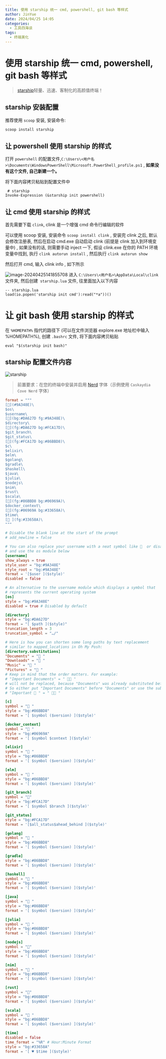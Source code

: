```yaml
---
title: 使用 starship 统一 cmd, powershell, git bash 等样式
author: JinYue
date: 2024/04/25 14:05
categories:
  - 工具四海谈
tags:
  - 终端美化
---
```


# 使用 starship 统一 cmd, powershell, git bash 等样式

> [starship](https://starship.rs/zh-CN/)轻量、迅速、客制化的高颜值终端！

## starship 安装配置

推荐使用 `scoop` 安装, 安装命令:

```bash
scoop install starship
```

## 让 powershell 使用 starship 的样式

打开 `powershell` 的配置文件,`C:\Users\<用户名>\Documents\WindowsPowerShell\Microsoft.PowerShell_profile.ps1` ,
**如果没有这个文件, 自己新建一个。**

将下面内容拷贝粘贴到配置文件中

```text
 # starship
Invoke-Expression (&starship init powershell)
```

## 让 cmd 使用 starship 的样式

首先需要下载 `clink`, clink 是一个增强 cmd 命令行编辑的软件

可以使用 scoop 安装, 安装命令 `scoop install clink` , 安装完 clink 之后, 默认会修改注册表, 然后在启动 cmd.exe
自动启动 clink (前提是 clink 加入到环境变量中) , 如果没有的话, 则需要手动 inject 一下, 假设 clink.exe
在你的 PATH 环境变量中找到, 执行 `clink autorun install` , 然后执行 `clink autorun show`

然后打开 cmd, 输入 clink info , 如下所示

![image-20240425141855708](https://jiny127.oss-cn-hangzhou.aliyuncs.com/typora/image-20240425141855708.png)
进入 `C:\Users\<用户名>\AppData\Local\clink` 文件夹, 然后创建` starship.lua` 文件, 往里面加入以下内容

```text
-- starship.lua
load(io.popen('starship init cmd'):read("*a"))()
```

# 让 git bash 使用 starship 的样式

在 `%HOMEPATH%` 指代的路径下 (可以在文件浏览器 explore.exe 地址栏中输入 %HOMEPATH%), 创建 `.bashrc` 文件, 将下面内容拷贝粘贴

```text
eval "$(starship init bash)"
```

## starship 配置文件内容

![starship](https://starship.rs/presets/img/pastel-powerline.png)
> 前置要求：在您的终端中安装并启用 [Nerd](https://www.nerdfonts.com/) 字体（示例使用 `Caskaydia Cove Nerd` 字体）

```toml
format = """
[](#9A348E)\
$os\
$username\
[](bg:#DA627D fg:#9A348E)\
$directory\
[](fg:#DA627D bg:#FCA17D)\
$git_branch\
$git_status\
[](fg:#FCA17D bg:#86BBD8)\
$c\
$elixir\
$elm\
$golang\
$gradle\
$haskell\
$java\
$julia\
$nodejs\
$nim\
$rust\
$scala\
[](fg:#86BBD8 bg:#06969A)\
$docker_context\
[](fg:#06969A bg:#33658A)\
$time\
[ ](fg:#33658A)\
"""

# Disable the blank line at the start of the prompt
# add_newline = false

# You can also replace your username with a neat symbol like   or disable this
# and use the os module below
[username]
show_always = true
style_user = "bg:#9A348E"
style_root = "bg:#9A348E"
format = '[$user ]($style)'
disabled = false

# An alternative to the username module which displays a symbol that
# represents the current operating system
[os]
style = "bg:#9A348E"
disabled = true # Disabled by default

[directory]
style = "bg:#DA627D"
format = "[ $path ]($style)"
truncation_length = 3
truncation_symbol = "…/"

# Here is how you can shorten some long paths by text replacement
# similar to mapped_locations in Oh My Posh:
[directory.substitutions]
"Documents" = "󰈙 "
"Downloads" = " "
"Music" = " "
"Pictures" = " "
# Keep in mind that the order matters. For example:
# "Important Documents" = " 󰈙 "
# will not be replaced, because "Documents" was already substituted before.
# So either put "Important Documents" before "Documents" or use the substituted version:
# "Important 󰈙 " = " 󰈙 "

[c]
symbol = " "
style = "bg:#86BBD8"
format = '[ $symbol ($version) ]($style)'

[docker_context]
symbol = " "
style = "bg:#06969A"
format = '[ $symbol $context ]($style)'

[elixir]
symbol = " "
style = "bg:#86BBD8"
format = '[ $symbol ($version) ]($style)'

[elm]
symbol = " "
style = "bg:#86BBD8"
format = '[ $symbol ($version) ]($style)'

[git_branch]
symbol = ""
style = "bg:#FCA17D"
format = '[ $symbol $branch ]($style)'

[git_status]
style = "bg:#FCA17D"
format = '[$all_status$ahead_behind ]($style)'

[golang]
symbol = " "
style = "bg:#86BBD8"
format = '[ $symbol ($version) ]($style)'

[gradle]
style = "bg:#86BBD8"
format = '[ $symbol ($version) ]($style)'

[haskell]
symbol = " "
style = "bg:#86BBD8"
format = '[ $symbol ($version) ]($style)'

[java]
symbol = " "
style = "bg:#86BBD8"
format = '[ $symbol ($version) ]($style)'

[julia]
symbol = " "
style = "bg:#86BBD8"
format = '[ $symbol ($version) ]($style)'

[nodejs]
symbol = ""
style = "bg:#86BBD8"
format = '[ $symbol ($version) ]($style)'

[nim]
symbol = "󰆥 "
style = "bg:#86BBD8"
format = '[ $symbol ($version) ]($style)'

[rust]
symbol = ""
style = "bg:#86BBD8"
format = '[ $symbol ($version) ]($style)'

[scala]
symbol = " "
style = "bg:#86BBD8"
format = '[ $symbol ($version) ]($style)'

[time]
disabled = false
time_format = "%R" # Hour:Minute Format
style = "bg:#33658A"
format = '[ ♥ $time ]($style)'
```
